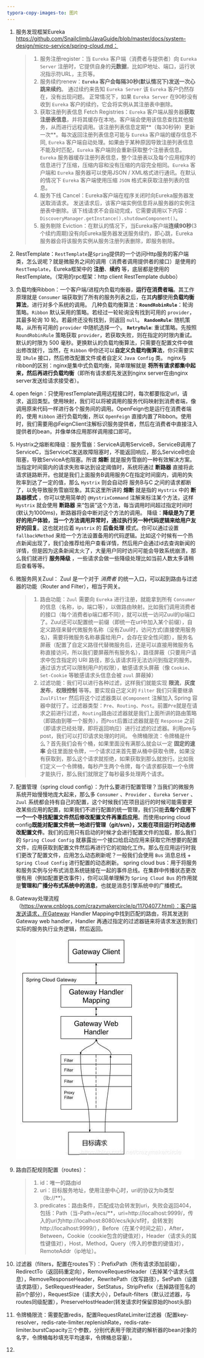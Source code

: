 ```yaml
---
typora-copy-images-to: 图片
---
```


1. 服务发现框架Eureka  https://github.com/Snailclimb/JavaGuide/blob/master/docs/system-design/micro-service/spring-cloud.md：

   > 1. 服务注册register：当 `Eureka` 客户端（消费者与提供者）向 `Eureka Server` 注册时，它提供自身的**元数据**，比如IP地址、端口，运行状况指示符URL，主页等。
   > 2. 服务续约renew：**`Eureka` 客户会每隔30秒(默认情况下)发送一次心跳来续约**。 通过续约来告知 `Eureka Server` 该 `Eureka` 客户仍然存在，没有出现问题。 正常情况下，如果 `Eureka Server` 在90秒没有收到 `Eureka` 客户的续约，它会将实例从其注册表中删除。
   > 3. 获取注册列表信息 Fetch Registries：`Eureka` 客户端从服务器**获取注册表信息**，并将其缓存在本地。客户端会使用该信息查找其他服务，从而进行远程调用。该注册列表信息定期**（每30秒钟）更新一次**。每次返回注册列表信息可能与 `Eureka` 客户端的缓存信息不同, `Eureka` 客户端自动处理。如果由于某种原因导致注册列表信息不能及时匹配，`Eureka` 客户端则会重新获取整个注册表信息。 `Eureka` 服务器缓存注册列表信息，整个注册表以及每个应用程序的信息进行了压缩，压缩内容和没有压缩的内容完全相同。`Eureka` 客户端和 `Eureka` 服务器可以使用JSON / XML格式进行通讯。在默认的情况下 `Eureka` 客户端使用压缩 `JSON` 格式来获取注册列表的信息。
   > 4. 服务下线 Cancel：Eureka客户端在程序关闭时向Eureka服务器发送取消请求。 发送请求后，该客户端实例信息将从服务器的实例注册表中删除。该下线请求不会自动完成，它需要调用以下内容：`DiscoveryManager.getInstance().shutdownComponent()`。
   > 5. 服务剔除 Eviction：在默认的情况下，当Eureka客户端**连续90秒**(3个续约周期)没有向Eureka服务器发送服务续约，即心跳，Eureka服务器会将该服务实例从服务注册列表删除，即服务剔除。

2. RestTemplate：`RestTemplate`是`Spring`提供的一个访问Http服务的客户端类，怎么说呢？就是微服务之间的调用（消费者调用提供者的接口）是使用的 `RestTemplate`，Eureka框架中的 **注册**、**续约** 等，底层都是使用的 RestTemplate。（常用的rpc框架：http client   RestTemplate   dubbo）

3. 负载均衡Ribbon：一个客户端/进程内负载均衡器，**运行在消费者端**。其工作原理就是 `Consumer` 端获取到了所有的服务列表之后，在其**内部**使用**负载均衡算法**，进行对多个系统的调用。        几种负载均衡算法：**`RoundRobinRule`**：轮询策略。`Ribbon` 默认采用的策略。若经过一轮轮询没有找到可用的 `provider`，其最多轮询 10 轮。若最终还没有找到，则返回 `null`。   **`RandomRule`**: 随机策略，从所有可用的 `provider` 中随机选择一个。   **`RetryRule`**: 重试策略。先按照 `RoundRobinRule` 策略获取 `provider`，若获取失败，则在指定的时限内重试。默认的时限为 500 毫秒。更换默认的负载均衡算法，只需要在配置文件中做出修改就行，当然，在 `Ribbon` 中你还可以**自定义负载均衡算法**，你只需要实现 `IRule` 接口，然后修改配置文件或者自定义 `Java Config` 类。       nginx与ribbon的区别：nginx是集中式负载均衡，简单理解就是 **将所有请求都集中起来，然后再进行负载均衡**（即所有请求都先发送到nginx server在由nginx server发送给请求接受者）。

4. open feign：只使用restTemplate调用远程接口时，每次都要指定url，请求，返回类型。使用映射，我们可以将被调用的服务代码映射到消费者端，像调用原来代码一样进行各个服务间的调用。OpenFeign也是运行在消费者端的，使用 `Ribbon` 进行负载均衡，所以 `OpenFeign` 直接内置了Ribbon。使用时，我们需要用@FeignClient注解标识服务提供者，然后在消费者中直接注入提供者的bean，并像单体应用那样调用接口即可。

5. Hystrix之熔断和降级：服务雪崩：ServiceA调用ServiceB，ServiceB调用了ServiceC，当ServiceC发送故障阻塞时，不能返回响应，那么ServiceB也会阻塞，导致ServiceA也阻塞。所谓 **熔断** 就是服务雪崩的一种有效解决方案。当指定时间窗内的请求失败率达到设定阈值时，系统将通过 **断路器** 直接将此请求链路断开。也就是我们上面服务B调用服务C在指定时间窗内，调用的失败率到达了一定的值，那么 `Hystrix` 则会自动将 服务B与C 之间的请求都断了，以免导致服务雪崩现象。其实这里所讲的 **熔断** 就是指的 `Hystrix` 中的 **断路器模式** ，你可以使用简单的 `@HystrixCommand` 注解来标注某个方法，这样 `Hystrix` 就会使用 **断路器** 来“包装”这个方法，每当调用时间超过指定时间时(默认为1000ms)，断路器将会中断对这个方法的调用。      降级：**降级是为了更好的用户体验，当一个方法调用异常时，通过执行另一种代码逻辑来给用户友好的回复**。这也就对应着 `Hystrix` 的 **后备处理** 模式。你可以通过设置 `fallbackMethod` 来给一个方法设置备用的代码逻辑。比如这个时候有一个热点新闻出现了，我们会推荐给用户查看详情，然后用户会通过id去查询新闻的详情，但是因为这条新闻太火了，大量用户同时访问可能会导致系统崩溃，那么我们就进行 **服务降级** ，一些请求会做一些降级处理比如当前人数太多请稍后查看等等。

6. 微服务网关Zuul： Zuul 是一个对于 *消费者* 的统一入口，可以起到路由与过滤器的功能（Router and Filter），相当于网关。

   > 1. 路由功能：`Zuul` 需要向 `Eureka` 进行注册，就能拿到所有 `Consumer` 的信息（名称，ip，端口等），以做路由映射。比如我们调用消费者的接口（每个消费者ip端口都不同），就可以统一访问Zuul的ip端口了。Zuul还可以配置统一前缀（即统一在url中加入某个前缀），自定义路径来替代微服务名称（没有Zuul时，访问方式(直接使用服务名)，需要将微服务名称暴露给用户，会存在安全性问题），服务名屏蔽（配置了自定义路径代替微服务后，还是可以直接用微服务名称直接访问，所以我们要屏蔽所有服务名），路径屏蔽（只要用户请求中包含指定的 URI 路径，那么该请求将无法访问到指定的服务。通过该方式可以限制用户的权限），敏感请求头屏蔽（像 `Cookie`、`Set-Cookie` 等敏感请求头信息会被 `zuul` 屏蔽掉）
   > 2. 过滤功能：我们可以进行各种过滤，这样我们就能实现 **限流**，**灰度发布**，**权限控制** 等等。要实现自己定义的 `Filter` 我们只需要继承 `ZuulFilter` 然后将这个过滤器类以 `@Component` 注解加入 Spring 容器中就行了。过滤器类型：`Pre`、`Routing`、`Post`。前置`Pre`就是在请求之前进行过滤，`Routing`路由过滤器就是我们上面所讲的路由策略（即路由到哪一个服务），而`Post`后置过滤器就是在 `Response` 之前（即请求已经处理，即将返回响应）进行过滤的过滤器。利用pre与post，我们可以打印请求处理的时间。    令牌桶限流：令牌桶是什么？首先我们会有个桶，如果里面没有满那么就会以一定 **固定的速率** 会往里面放令牌，一个请求过来首先要从桶中获取令牌，如果没有获取到，那么这个请求就拒绝，如果获取到那么就放行。比如我们定义一个令牌桶，每秒产生两个令牌，每个请求都获取一个令牌才能执行，那么我们就限定了每秒最多处理两个请求。

7. 配置管理（spring cloud config）：为什么要进行配置管理？当我们的微服务系统开始慢慢地庞大起来，那么多 `Consumer` 、`Provider` 、`Eureka Server` 、`Zuul` 系统都会持有自己的配置，这个时候我们在项目运行的时候可能需要更改某些应用的配置，如果我们不进行配置的统一管理，我们只能**去每个应用下一个一个寻找配置文件然后修改配置文件再重启应用**。而使用spring cloud config**既能对配置文件统一地进行管理（git/svn），又能在项目运行时动态修改配置文件**。我们的应用只有启动的时候才会进行配置文件的加载，那么我们的 `Spring Cloud Config` 就暴露出一个接口给启动应用来获取它所想要的配置文件，应用获取到配置文件然后再进行它的初始化工作。那么在应用运行时我们更改了配置文件，应用怎么动态刷新呢？一般我们会使用 `Bus` 消息总线 + `Spring Cloud Config` 进行配置的动态刷新。  spring cloud bus：用于将服务和服务实例与分布式消息系统链接在一起的事件总线。在集群中传播状态更改很有用（例如配置更改事件），你可以简单理解为 `Spring Cloud Bus` 的作用就是**管理和广播分布式系统中的消息**，也就是消息引擎系统中的广播模式。

8. Gateway处理流程（https://www.cnblogs.com/crazymakercircle/p/11704077.html）：客户端发送请求，在Gateway Handler Mapping中找到匹配的路由，将其发送到Gateway web handler，Handler 再通过指定的过滤器链来将请求发送到我们实际的服务执行业务逻辑，然后返回。

   ![image-20210219111429563](图片/image-20210219111429563.png)

9. 路由匹配规则配置（routes）：

   > 1. id：唯一的路由id
   > 2. uri：目标服务地址，使用注册中心时，uri的协议为lb类型（lb://**）。
   > 3. predicates：路由条件，匹配成功会转发到uri，失败会返回404，包括：Path（当-Path=/ecs/**，uri=http://localhost:9999/，传入的uri为http://localhost:8080/ecs/kjk/sf时，会转发到http://localhost:9999/），Before（在某个时间之前），After，Between，Cookie（cookie包含的键值对），Header（请求头的属性键值对），Host，Method，Query（传入的参数的键值对），RemoteAddr（ip地址）。

10. 过滤器（filters，配置在routes下）：PrefixPath（所有请求添加前缀），RedirectTo（返回码重定向），RemoveRequestHeader（去掉某个请求头信息），RemoveResponseHeader，RewritePath（改写路径），SetPath（设置请求路径），SetRequestHeader，SetStatus，StripPrefix（去掉路径签名的前n个部分），RequestSize（请求大小），Default-filters（默认过滤器，与routes同级配置），PreserveHostHeader(转发请求时保留原始的host头部)

11. 令牌桶限流：需要配置redis，配置RequestRateLimiter过滤器（配置key-resolver，redis-rate-limiter.replenishRate，redis-rate-limiter.burstCapacity三个参数，分别代表用于限流键的解析器的bean对象的名字，令牌桶每秒填充平均速率，令牌桶总容量）。

12. 















